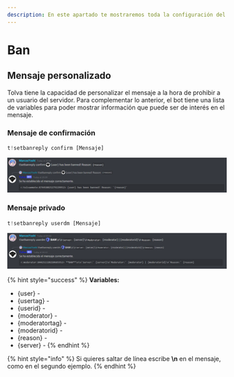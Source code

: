 ```yaml
---
description: En este apartado te mostraremos toda la configuración del comando ban.
---
```


# Ban

## Mensaje personalizado

Tolva tiene la capacidad de personalizar el mensaje a la hora de prohibir a un usuario del servidor. Para complementar lo anterior, el bot tiene una lista de variables para poder mostrar información que puede ser de interés en el mensaje. 

### Mensaje de confirmación

```javascript
t!setbanreply confirm [Mensaje]
```

![](../../.gitbook/assets/image%20%2813%29.png)

### Mensaje privado

```javascript
t!setbanreply userdm [Mensaje]
```

![](../../.gitbook/assets/image%20%2815%29.png)

{% hint style="success" %}
**Variables:** 

* {user} - 
* {usertag} - 
* {userid} - 
* {moderator} - 
* {moderatortag} - 
* {moderatorid} - 
* {reason} -
* {server} -
{% endhint %}

{% hint style="info" %}
Si quieres saltar de línea escribe **\n** en el mensaje, como en el segundo ejemplo.
{% endhint %}


